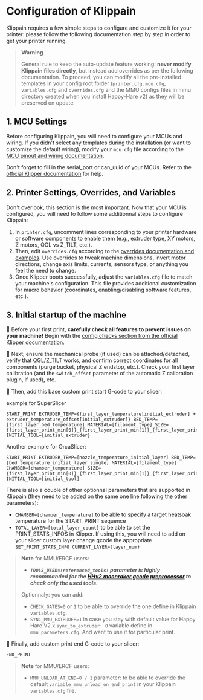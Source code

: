 # Configuration of Klippain

Klippain requires a few simple steps to configure and customize it for your printer: please follow the following documentation step by step in order to get your printer running.

  > **Warning**
  >
  > General rule to keep the auto-update feature working: **never modify Klippain files directly**, but instead add overrides as per the following documentation. To proceed, you can modify all the pre-installed templates in your config root folder (`printer.cfg`, `mcu.cfg`, `variables.cfg` and `overrides.cfg` and the MMU configs files in mmu directory created when you install Happy-Hare v2) as they will be preserved on update.


## 1. MCU Settings

Before configuring Klippain, you will need to configure your MCUs and wiring. If you didn't select any templates during the installation (or want to customize the default wiring), modify your `mcu.cfg` file according to the [MCU pinout and wiring documentation](./pinout.md).

Don't forget to fill in the serial_port or can_uuid of your MCUs. Refer to the [official Klipper documentation](https://www.klipper3d.org/FAQ.html#wheres-my-serial-port) for help.


## 2. Printer Settings, Overrides, and Variables

Don't overlook, this section is the most important. Now that your MCU is configured, you will need to follow some additionnal steps to configure Klippain:
  1. In `printer.cfg`, uncomment lines corresponding to your printer hardware or software components to enable them (e.g., extruder type, XY motors, Z motors, QGL vs Z_TILT, etc.).
  1. Then, edit `overrides.cfg` according to the [overrides documentation and examples](./overrides.md). Use overrides to tweak machine dimensions, invert motor directions, change axis limits, currents, sensors type, or anything you feel the need to change.
  1. Once Klipper boots successfully, adjust the `variables.cfg` file to match your machine's configuration. This file provides additional customization for macro behavior (coordinates, enabling/disabling software features, etc.).


## 3. Initial startup of the machine

  🔸 Before your first print, **carefully check all features to prevent issues on your machine!** Begin with the [config checks section from the official Klipper documentation](https://www.klipper3d.org/Config_checks.html).

  🔸 Next, ensure the mechanical probe (if used) can be attached/detached, verify that QGL/Z_TILT works, and confirm correct coordinates for all components (purge bucket, physical Z endstop, etc.). Check your first layer calibration (and the `switch_offset` parameter of the automatic Z calibration plugin, if used), etc.

  🔸 Then, add this base custom print start G-code to your slicer:

example for SuperSlicer
```
START_PRINT EXTRUDER_TEMP={first_layer_temperature[initial_extruder] + extruder_temperature_offset[initial_extruder]} BED_TEMP=[first_layer_bed_temperature] MATERIAL=[filament_type] SIZE={first_layer_print_min[0]}_{first_layer_print_min[1]}_{first_layer_print_max[0]}_{first_layer_print_max[1]} INITIAL_TOOL={initial_extruder}
```
Another example for OrcaSlicer:
```
START_PRINT EXTRUDER_TEMP=[nozzle_temperature_initial_layer] BED_TEMP=[bed_temperature_initial_layer_single] MATERIAL=[filament_type] CHAMBER=[chamber_temperature] SIZE={first_layer_print_min[0]}_{first_layer_print_min[1]}_{first_layer_print_max[0]}_{first_layer_print_max[1]} INITIAL_TOOL=[initial_tool]
```
There is also a couple of other optionnal parameters that are supported in Klippain (they need to be added on the same one line following the other parameters):
  - `CHAMBER=[chamber_temperature]` to be able to specify a target heatsoak temperature for the START_PRINT sequence
  - `TOTAL_LAYER=[total_layer_count]` to be able to set the PRINT_STATS_INFOS in Klipper. If using this, you will need to add on your slicer custom layer change gcode the appropriate `SET_PRINT_STATS_INFO CURRENT_LAYER={layer_num}`

  > **Note** for MMU/ERCF users:
  >
  > - ***`TOOLS_USED=!referenced_tools!` parameter is highly recommanded for the [HHv2 moonraker gcode preprocessor](https://github.com/moggieuk/Happy-Hare/blob/main/doc/gcode_preprocessing.md) to check only the used tools.***  
  >
  > Optionnaly: you can add:  
  > - `CHECK_GATES=0` or `1` to be able to override the one define in Klippain `variables.cfg`.  
  > - `SYNC_MMU_EXTRUDER=1` in case you stay with default value for Happy Hare V2.x `sync_to_extruder: 0` variable define in `mmu_parameters.cfg`. And want to use it for particular print.

 🔸 Finally, add custom print end G-code to your slicer:
```
END_PRINT
```

  > **Note** for MMU/ERCF users:
  >
  > - `MMU_UNLOAD_AT_END=0 / 1` parameter: to be able to override the default `variable_mmu_unload_on_end_print` in your Klippain `variables.cfg` file.

